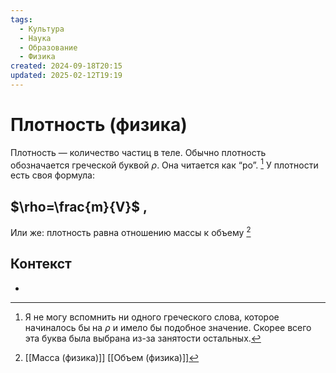 ```yaml
---
tags:
  - Культура
  - Наука
  - Образование
  - Физика
created: 2024-09-18T20:15
updated: 2025-02-12T19:19
---
```

# Плотность (физика)

Плотность — количество частиц в теле.
Обычно плотность обозначается греческой буквой $\rho$. Она читается как “ро”. [^1]
У плотности есть своя формула:
## $\rho=\frac{m}{V}$ ,
Или же: плотность равна отношению массы к объему [^2]
## Контекст
- 

[^1]: Я не могу вспомнить ни одного греческого слова, которое начиналось бы на $\rho$ и имело бы подобное значение. Скорее всего эта буква была выбрана из-за занятости остальных.
[^2]: [[Масса (физика)]]
[[Объем (физика)]]


